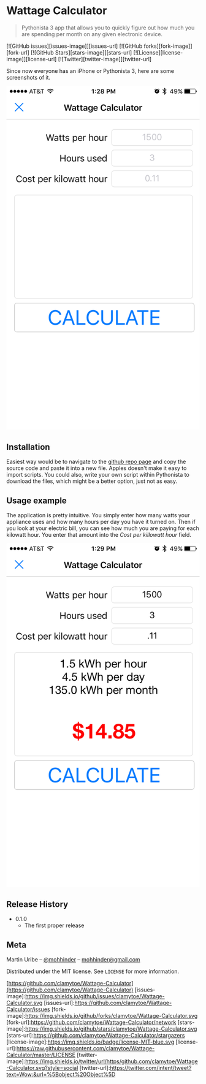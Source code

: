 # Wattage Calculator
> Pythonista 3 app that allows you to quickly figure out how much you are spending per month on any given electronic device.

[![GitHub issues][issues-image]][issues-url]
[![GitHub forks][fork-image]][fork-url]
[![GitHub Stars][stars-image]][stars-url]
[![License][license-image]][license-url]
[![Twitter][twitter-image]][twitter-url]

Since now everyone has an iPhone or Pythonista 3, here are some screenshots of it.

![](ui.png)

## Installation

Easiest way would be to navigate to the [github repo page](https://github.com/clamytoe/Wattage-Calculator) and copy the source code and paste it into a new file. Apples doesn't make it easy to import scripts. You could also, write your own script within Pythonista to download the files, which might be a better option, just not as easy.

## Usage example

The application is pretty intuitive. You simply enter how many watts your appliance uses and how many hours per day you have it turned on. Then if you look at your electric bill, you can see how much you are paying for each kilowatt hour. You enter that amount into the *Cost per killowatt hour* field.

![](sample.png)

## Release History

* 0.1.0
    * The first proper release

## Meta

Martin Uribe – [@mohhinder](https://twitter.com/mohhinder) – mohhinder@gmail.com

Distributed under the MIT license. See ``LICENSE`` for more information.

[https://github.com/clamytoe/Wattage-Calculator](https://github.com/clamytoe/Wattage-Calculator)
[issues-image]:https://img.shields.io/github/issues/clamytoe/Wattage-Calculator.svg
[issues-url]:https://github.com/clamytoe/Wattage-Calculator/issues
[fork-image]:https://img.shields.io/github/forks/clamytoe/Wattage-Calculator.svg
[fork-url]:https://github.com/clamytoe/Wattage-Calculator/network
[stars-image]:https://img.shields.io/github/stars/clamytoe/Wattage-Calculator.svg
[stars-url]:https://github.com/clamytoe/Wattage-Calculator/stargazers
[license-image]:https://img.shields.io/badge/license-MIT-blue.svg
[license-url]:https://raw.githubusercontent.com/clamytoe/Wattage-Calculator/master/LICENSE
[twitter-image]:https://img.shields.io/twitter/url/https/github.com/clamytoe/Wattage-Calculator.svg?style=social
[twitter-url]:https://twitter.com/intent/tweet?text=Wow:&url=%5Bobject%20Object%5D
